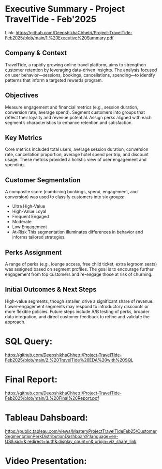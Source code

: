 # Executive Summary - Project TravelTide - Feb'2025
Link: https://github.com/DeepshikhaChhetri/Project-TravelTide-Feb2025/blob/main/1.%20Executive%20Summary.pdf

## Company & Context
TravelTide, a rapidly growing online travel platform, aims to strengthen customer retention by leveraging data-driven insights. The analysis focused on user behavior—sessions, bookings, cancellations, spending—to identify patterns that inform a targeted rewards program.

## Objectives
Measure engagement and financial metrics (e.g., session duration, conversion rate, average spend).
Segment customers into groups that reflect their loyalty and revenue potential.
Assign perks aligned with each segment’s characteristics to enhance retention and satisfaction.

## Key Metrics
Core metrics included total users, average session duration, conversion rate, cancellation proportion, average hotel spend per trip, and discount usage. These metrics provided a holistic view of user engagement and spending.

## Customer Segmentation
A composite score (combining bookings, spend, engagement, and conversion) was used to classify customers into six groups:
- Ultra High-Value
- High-Value Loyal
- Frequent Engaged
- Moderate
- Low Engagement
- At-Risk
This segmentation illuminates differences in behavior and informs tailored strategies.

## Perks Assignment
A range of perks (e.g., lounge access, free child ticket, extra legroom seats) was assigned based on segment profiles. The goal is to encourage further engagement from top customers and re-engage those at risk of churning.

## Initial Outcomes & Next Steps
High-value segments, though smaller, drive a significant share of revenue.
Lower-engagement segments may respond to introductory discounts or more flexible policies.
Future steps include A/B testing of perks, broader data integration, and direct customer feedback to refine and validate the approach.

# SQL Query: 
https://github.com/DeepshikhaChhetri/Project-TravelTide-Feb2025/blob/main/2.%20TravelTide%20EDA%20with%20SQL

# Final Report: 
https://github.com/DeepshikhaChhetri/Project-TravelTide-Feb2025/blob/main/3.%20Final%20Report.pdf

# Tableau Dahsboard: 
https://public.tableau.com/views/MasteryProjectTravelTideFeb25/CustomerSegmentationPerkDistributionDashboard?:language=en-US&:sid=&:redirect=auth&:display_count=n&:origin=viz_share_link

# Video Presentation: 
